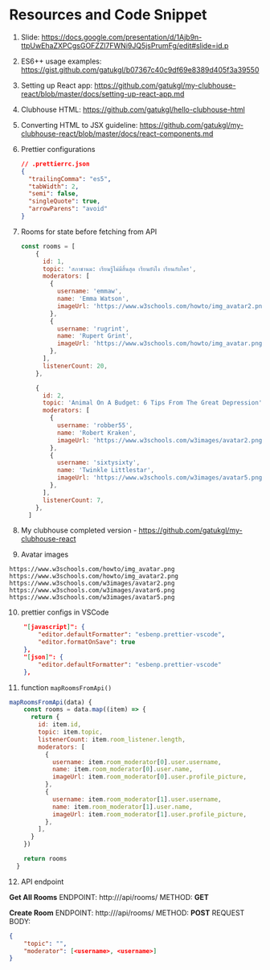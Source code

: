 # Resources and Code Snippet

1. Slide: https://docs.google.com/presentation/d/1Ajb9n-ttpUwEhaZXPCgsGOFZZl7FWNi9JQ5jsPrumFg/edit#slide=id.p

2. ES6++ usage examples: https://gist.github.com/gatukgl/b07367c40c9df69e8389d405f3a39550

3. Setting up React app: https://github.com/gatukgl/my-clubhouse-react/blob/master/docs/setting-up-react-app.md

4. Clubhouse HTML: https://github.com/gatukgl/hello-clubhouse-html

5. Converting HTML to JSX guideline: https://github.com/gatukgl/my-clubhouse-react/blob/master/docs/react-components.md

6. Prettier configurations

   ```json
   // .prettierrc.json
   {
     "trailingComma": "es5",
     "tabWidth": 2,
     "semi": false,
     "singleQuote": true,
     "arrowParens": "avoid"
   }
   ```

7. Rooms for state before fetching from API

   ```js
   const rooms = [
       {
         id: 1,
         topic: 'สภาชานม: เรียนรู้ไม่มีสิ้นสุด เรียนยังไง เรียนกับใคร',
         moderators: [
           {
             username: 'emmaw',
             name: 'Emma Watson',
             imageUrl: 'https://www.w3schools.com/howto/img_avatar2.png',
           },
           {
             username: 'rugrint',
             name: 'Rupert Grint',
             imageUrl: 'https://www.w3schools.com/howto/img_avatar.png',
           },
         ],
         listenerCount: 20,
       },

       {
         id: 2,
         topic: 'Animal On A Budget: 6 Tips From The Great Depression',
         moderators: [
           {
             username: 'robber55',
             name: 'Robert Kraken',
             imageUrl: 'https://www.w3schools.com/w3images/avatar2.png',
           },
           {
             username: 'sixtysixty',
             name: 'Twinkle Littlestar',
             imageUrl: 'https://www.w3schools.com/w3images/avatar5.png',
           },
         ],
         listenerCount: 7,
       },
     ]
   ```

8. My clubhouse completed version - https://github.com/gatukgl/my-clubhouse-react

9. Avatar images
```
https://www.w3schools.com/howto/img_avatar.png
https://www.w3schools.com/howto/img_avatar2.png
https://www.w3schools.com/w3images/avatar2.png
https://www.w3schools.com/w3images/avatar6.png
https://www.w3schools.com/w3images/avatar5.png
```
10. prettier configs in VSCode
```json
    "[javascript]": {
        "editor.defaultFormatter": "esbenp.prettier-vscode",
        "editor.formatOnSave": true
    },
    "[json]": {
        "editor.defaultFormatter": "esbenp.prettier-vscode"
    },
```
11. function `mapRoomsFromApi()`
```js
mapRoomsFromApi(data) {
    const rooms = data.map((item) => {
      return {
        id: item.id,
        topic: item.topic,
        listenerCount: item.room_listener.length,
        moderators: [
          {
            username: item.room_moderator[0].user.username,
            name: item.room_moderator[0].user.name,
            imageUrl: item.room_moderator[0].user.profile_picture,
          },
          {
            username: item.room_moderator[1].user.username,
            name: item.room_moderator[1].user.name,
            imageUrl: item.room_moderator[1].user.profile_picture,
          },
        ],
      }
    })

    return rooms
  }
```
12. API endpoint

**Get All Rooms**
ENDPOINT: http://<ip>/api/rooms/
METHOD: **GET**

**Create Room**
ENDPOINT: http://<ip>/api/rooms/
METHOD: **POST**
REQUEST BODY:
   
```json
{
    "topic": "",
    "moderator": [<username>, <username>]
}
```

